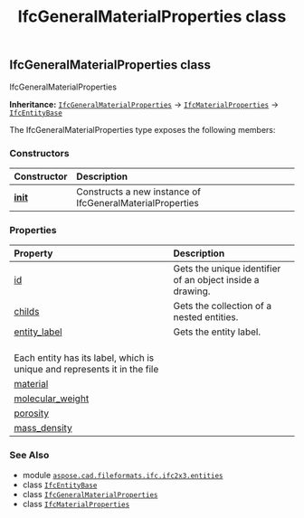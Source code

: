 ﻿---
title: IfcGeneralMaterialProperties class
second_title: Aspose.CAD for Python via .NET API References
description: 
type: docs
weight: 2640
url: /python-net/aspose.cad.fileformats.ifc.ifc2x3.entities/ifcgeneralmaterialproperties/
is_root: false
---

## IfcGeneralMaterialProperties class

IfcGeneralMaterialProperties



**Inheritance:** [`IfcGeneralMaterialProperties`](/cad/python-net/aspose.cad.fileformats.ifc.ifc2x3.entities/ifcgeneralmaterialproperties) → 
[`IfcMaterialProperties`](/cad/python-net/aspose.cad.fileformats.ifc.ifc2x3.entities/ifcmaterialproperties) → 
[`IfcEntityBase`](/cad/python-net/aspose.cad.fileformats.ifc/ifcentitybase)



The IfcGeneralMaterialProperties type exposes the following members:

### Constructors
| Constructor | Description |
| :- | :- |
| [__init__](/cad/python-net/aspose.cad.fileformats.ifc.ifc2x3.entities/ifcgeneralmaterialproperties/__init__/#) | Constructs a new instance of IfcGeneralMaterialProperties |


### Properties
| Property | Description |
| :- | :- |
| [id](/cad/python-net/aspose.cad.fileformats.ifc.ifc2x3.entities/ifcgeneralmaterialproperties/id) | Gets the unique identifier of an object inside a drawing. |
| [childs](/cad/python-net/aspose.cad.fileformats.ifc.ifc2x3.entities/ifcgeneralmaterialproperties/childs) | Gets the collection of a nested entities. |
| [entity_label](/cad/python-net/aspose.cad.fileformats.ifc.ifc2x3.entities/ifcgeneralmaterialproperties/entity_label) | Gets the entity label.<br/>Each entity has its label, which is unique and represents it in the file |
| [material](/cad/python-net/aspose.cad.fileformats.ifc.ifc2x3.entities/ifcgeneralmaterialproperties/material) |  |
| [molecular_weight](/cad/python-net/aspose.cad.fileformats.ifc.ifc2x3.entities/ifcgeneralmaterialproperties/molecular_weight) |  |
| [porosity](/cad/python-net/aspose.cad.fileformats.ifc.ifc2x3.entities/ifcgeneralmaterialproperties/porosity) |  |
| [mass_density](/cad/python-net/aspose.cad.fileformats.ifc.ifc2x3.entities/ifcgeneralmaterialproperties/mass_density) |  |



### See Also
* module [`aspose.cad.fileformats.ifc.ifc2x3.entities`](..)
* class [`IfcEntityBase`](/cad/python-net/aspose.cad.fileformats.ifc/ifcentitybase)
* class [`IfcGeneralMaterialProperties`](/cad/python-net/aspose.cad.fileformats.ifc.ifc2x3.entities/ifcgeneralmaterialproperties)
* class [`IfcMaterialProperties`](/cad/python-net/aspose.cad.fileformats.ifc.ifc2x3.entities/ifcmaterialproperties)
